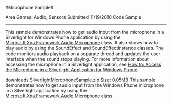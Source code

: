 #Microphone Sample#

Area
Games: Audio, Sensors
Submitted
11/19/2010
Code Sample

---

This sample demonstrates how to get audio input from the microphone in a Silverlight for Windows Phone application by using the [Microsoft.Xna.Framework.Audio.Microphone](http://go.microsoft.com/fwlink/?LinkId=205806) class. It also shows how to play audio by using the SoundEffect and SoundEffectInstance classes. The code monitors audio playback on a separate thread and updates the user interface when the sound stops playing. For more information about accessing the microphone in a Silverlight application, see [How to: Access the Microphone in a Silverlight Application for Windows Phone](http://go.microsoft.com/fwlink/?LinkId=206663).

downloads
[SilverlightMicrophoneSample.zip](https://github.com/DDReaper/XNAGameStudio/blob/master/SamplesSilverlightMicrophoneSample.zip?raw=true)
Size: 0.05MB
This sample demonstrates how to get audio input from the Windows Phone microphone in a Silverlight application by using the [Microsoft.Xna.Framework.Audio.Microphone](http://go.microsoft.com/fwlink/?LinkId=205806) class. 